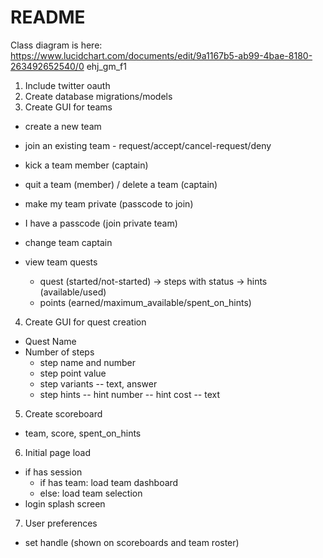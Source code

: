 # README

Class diagram is here:
https://www.lucidchart.com/documents/edit/9a1167b5-ab99-4bae-8180-263492652540/0
ehj_gm_f1


1. Include twitter oauth
2. Create database migrations/models
3. Create GUI for teams
  - <done> create a new team
  - <done> join an existing team - request/accept/cancel-request/deny
  - <done> kick a team member (captain)
  - <done> quit a team (member) / delete a team (captain)
  - make my team private (passcode to join)
  - I have a passcode (join private team)
  - <done> change team captain

  - view team quests
    + quest (started/not-started) -> steps with status -> hints (available/used)
    + points (earned/maximum_available/spent_on_hints)

4. Create GUI for quest creation
  - Quest Name
  - Number of steps
    + step name and number
    + step point value
    + step variants
      -- text, answer
    + step hints
      -- hint number
      -- hint cost
      -- text

5. Create scoreboard
  - team, score, spent_on_hints

6. Initial page load
  - if has session
    - if has team: load team dashboard
    - else: load team selection
  - login splash screen

7. User preferences
  - set handle (shown on scoreboards and team roster)
